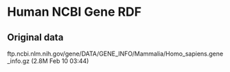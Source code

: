 # Human NCBI Gene RDF

## Original data

ftp.ncbi.nlm.nih.gov/gene/DATA/GENE_INFO/Mammalia/Homo_sapiens.gene_info.gz
(2.8M Feb 10 03:44)

